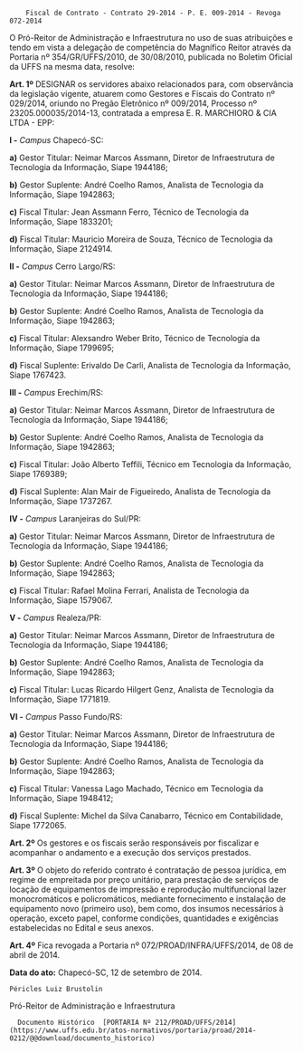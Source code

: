         Fiscal de Contrato - Contrato 29-2014 - P. E. 009-2014 - Revoga 072-2014  

O Pró-Reitor de Administração e Infraestrutura no uso de suas atribuições e tendo em vista a delegação de competência do Magnífico Reitor através da Portaria nº 354/GR/UFFS/2010, de 30/08/2010, publicada no Boletim Oficial da UFFS na mesma data, resolve:

 **Art. 1º** DESIGNAR os servidores abaixo relacionados para, com observância da legislação vigente, atuarem como Gestores e Fiscais do Contrato nº 029/2014, oriundo no Pregão Eletrônico nº 009/2014, Processo nº 23205.000035/2014-13, contratada a empresa E. R. MARCHIORO & CIA LTDA - EPP:

 **I -** *Campus* Chapecó-SC:

 **a)** Gestor Titular: Neimar Marcos Assmann, Diretor de Infraestrutura de Tecnologia da Informação, Siape 1944186;

 **b)** Gestor Suplente: André Coelho Ramos, Analista de Tecnologia da Informação, Siape 1942863;

 **c)** Fiscal Titular: Jean Assmann Ferro, Técnico de Tecnologia da Informação, Siape 1833201;

 **d)** Fiscal Titular: Mauricio Moreira de Souza, Técnico de Tecnologia da Informação, Siape 2124914.

 **II -** *Campus* Cerro Largo/RS:

 **a)** Gestor Titular: Neimar Marcos Assmann, Diretor de Infraestrutura de Tecnologia da Informação, Siape 1944186;

 **b)** Gestor Suplente: André Coelho Ramos, Analista de Tecnologia da Informação, Siape 1942863;

 **c)** Fiscal Titular: Alexsandro Weber Brito, Técnico de Tecnologia da Informação, Siape 1799695;

 **d)** Fiscal Suplente: Erivaldo De Carli, Analista de Tecnologia da Informação, Siape 1767423.

 **III -** *Campus* Erechim/RS:

 **a)** Gestor Titular: Neimar Marcos Assmann, Diretor de Infraestrutura de Tecnologia da Informação, Siape 1944186;

 **b)** Gestor Suplente: André Coelho Ramos, Analista de Tecnologia da Informação, Siape 1942863;

 **c)** Fiscal Titular: João Alberto Teffili, Técnico em Tecnologia da Informação, Siape 1769389;

 **d)** Fiscal Suplente: Alan Mair de Figueiredo, Analista de Tecnologia da Informação, Siape 1737267.

 **IV -** *Campus* Laranjeiras do Sul/PR:

 **a)** Gestor Titular: Neimar Marcos Assmann, Diretor de Infraestrutura de Tecnologia da Informação, Siape 1944186;

 **b)** Gestor Suplente: André Coelho Ramos, Analista de Tecnologia da Informação, Siape 1942863;

 **c)** Fiscal Titular: Rafael Molina Ferrari, Analista de Tecnologia da Informação, Siape 1579067.

 **V -** *Campus* Realeza/PR:

 **a)** Gestor Titular: Neimar Marcos Assmann, Diretor de Infraestrutura de Tecnologia da Informação, Siape 1944186;

 **b)** Gestor Suplente: André Coelho Ramos, Analista de Tecnologia da Informação, Siape 1942863;

 **c)** Fiscal Titular: Lucas Ricardo Hilgert Genz, Analista de Tecnologia da Informação, Siape 1771819.

 **VI -** *Campus* Passo Fundo/RS:

 **a)** Gestor Titular: Neimar Marcos Assmann, Diretor de Infraestrutura de Tecnologia da Informação, Siape 1944186;

 **b)** Gestor Suplente: André Coelho Ramos, Analista de Tecnologia da Informação, Siape 1942863;

 **c)** Fiscal Titular: Vanessa Lago Machado, Técnico em Tecnologia da Informação, Siape 1948412;

 **d)** Fiscal Suplente: Michel da Silva Canabarro, Técnico em Contabilidade, Siape 1772065.

 **Art. 2º** Os gestores e os fiscais serão responsáveis por fiscalizar e acompanhar o andamento e a execução dos serviços prestados.

 **Art. 3º** O objeto do referido contrato é contratação de pessoa jurídica, em regime de empreitada por preço unitário, para prestação de serviços de locação de equipamentos de impressão e reprodução multifuncional lazer monocromáticos e policromáticos, mediante fornecimento e instalação de equipamento novo (primeiro uso), bem como, dos insumos necessários à operação, exceto papel, conforme condições, quantidades e exigências estabelecidas no Edital e seus anexos.

 **Art. 4º** Fica revogada a Portaria nº 072/PROAD/INFRA/UFFS/2014, de 08 de abril de 2014.

  

   **Data do ato:** Chapecó-SC, 12 de setembro de 2014.   
 

    Péricles Luiz Brustolin   
 Pró-Reitor de Administração e Infraestrutura 

      Documento Histórico  [PORTARIA Nº 212/PROAD/UFFS/2014](https://www.uffs.edu.br/atos-normativos/portaria/proad/2014-0212/@@download/documento_historico)     
      